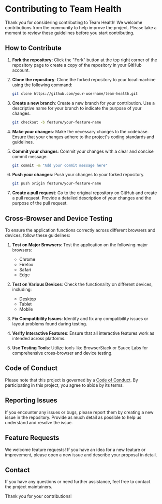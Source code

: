 # Contributing to Team Health

Thank you for considering contributing to Team Health! We welcome contributions from the community to help improve the project. Please take a moment to review these guidelines before you start contributing.

## How to Contribute

1. **Fork the repository**: Click the "Fork" button at the top right corner of the repository page to create a copy of the repository in your GitHub account.

2. **Clone the repository**: Clone the forked repository to your local machine using the following command:
   ```bash
   git clone https://github.com/your-username/team-health.git
   ```

3. **Create a new branch**: Create a new branch for your contribution. Use a descriptive name for your branch to indicate the purpose of your changes.
   ```bash
   git checkout -b feature/your-feature-name
   ```

4. **Make your changes**: Make the necessary changes to the codebase. Ensure that your changes adhere to the project's coding standards and guidelines.

5. **Commit your changes**: Commit your changes with a clear and concise commit message.
   ```bash
   git commit -m "Add your commit message here"
   ```

6. **Push your changes**: Push your changes to your forked repository.
   ```bash
   git push origin feature/your-feature-name
   ```

7. **Create a pull request**: Go to the original repository on GitHub and create a pull request. Provide a detailed description of your changes and the purpose of the pull request.

## Cross-Browser and Device Testing

To ensure the application functions correctly across different browsers and devices, follow these guidelines:

1. **Test on Major Browsers**: Test the application on the following major browsers:
   - Chrome
   - Firefox
   - Safari
   - Edge

2. **Test on Various Devices**: Check the functionality on different devices, including:
   - Desktop
   - Tablet
   - Mobile

3. **Fix Compatibility Issues**: Identify and fix any compatibility issues or layout problems found during testing.

4. **Verify Interactive Features**: Ensure that all interactive features work as intended across platforms.

5. **Use Testing Tools**: Utilize tools like BrowserStack or Sauce Labs for comprehensive cross-browser and device testing.

## Code of Conduct

Please note that this project is governed by a [Code of Conduct](CODE_OF_CONDUCT.md). By participating in this project, you agree to abide by its terms.

## Reporting Issues

If you encounter any issues or bugs, please report them by creating a new issue in the repository. Provide as much detail as possible to help us understand and resolve the issue.

## Feature Requests

We welcome feature requests! If you have an idea for a new feature or improvement, please open a new issue and describe your proposal in detail.

## Contact

If you have any questions or need further assistance, feel free to contact the project maintainers.

Thank you for your contributions!
